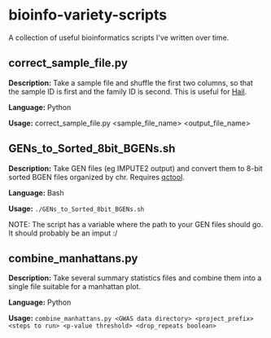 # bioinfo-variety-scripts
A collection of useful bioinformatics scripts I've written over time.


## correct_sample_file.py

**Description:** Take a sample file and shuffle the first two columns, so that the sample ID is first and the family ID is second. This is useful for [Hail](https://hail.is/).

**Language:** Python

**Usage:** correct_sample_file.py <sample_file_name> <output_file_name> 

## GENs_to_Sorted_8bit_BGENs.sh

**Description:** Take GEN files (eg IMPUTE2 output) and convert them to 8-bit sorted BGEN files organized by chr. Requires [qctool](https://www.well.ox.ac.uk/~gav/qctool_v2/).

**Language:** Bash

**Usage:**  ``` ./GENs_to_Sorted_8bit_BGENs.sh ```

NOTE: The script has a variable where the path to your GEN files should go. It should probably be an imput :/

## combine_manhattans.py

**Description:** Take several summary statistics files and combine them into a single file suitable for a manhattan plot.

**Language:** Python

**Usage:** ``` combine_manhattans.py <GWAS data directory> <project_prefix> <steps to run> <p-value threshold> <drop_repeats boolean> ```